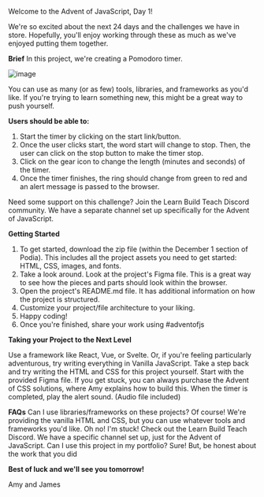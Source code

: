 Welcome to the Advent of JavaScript, Day 1!

We're so excited about the next 24 days and the challenges we have in store. Hopefully, you'll enjoy working through these as much as we've enjoyed putting them together.

**Brief**
In this project, we're creating a Pomodoro timer.


![image](https://github.com/naveen-baskaran-3011/AdventJS/assets/66028746/eae319bf-7cdf-41c0-aad0-5ea7dbb68344)


You can use as many (or as few) tools, libraries, and frameworks as you'd like. If you're trying to learn something new, this might be a great way to push yourself.

**Users should be able to:**

  1. Start the timer by clicking on the start link/button.
  2. Once the user clicks start, the word start will change to stop. Then, the user can click on the stop button to make the timer stop.
  3. Click on the gear icon to change the length (minutes and seconds) of the timer.
  4. Once the timer finishes, the ring should change from green to red and an alert message is passed to the browser.

Need some support on this challenge? Join the Learn Build Teach Discord community. We have a separate channel set up specifically for the Advent of JavaScript.

**Getting Started**

  1. To get started, download the zip file (within the December 1 section of Podia). This includes all the project assets you need to get started: HTML, CSS, images, and fonts.
  2. Take a look around. Look at the project's Figma file. This is a great way to see how the pieces and parts should look within the browser.
  3. Open the project's README.md file. It has additional information on how the project is structured.
  4. Customize your project/file architecture to your liking.
  5. Happy coding!
  6. Once you're finished, share your work using #adventofjs

**Taking your Project to the Next Level**

Use a framework like React, Vue, or Svelte. Or, if you're feeling particularly adventurous, try writing everything in Vanilla JavaScript.
Take a step back and try writing the HTML and CSS for this project yourself. Start with the provided Figma file. If you get stuck, you can always purchase the Advent of CSS solutions, where Amy explains how to build this.
When the timer is completed, play the alert sound. (Audio file included)

**FAQs**
Can I use libraries/frameworks on these projects? 
Of course! We're providing the vanilla HTML and CSS, but you can use whatever tools and frameworks you'd like.
Oh no! I'm stuck! 
Check out the Learn Build Teach Discord. We have a specific channel set up, just for the Advent of JavaScript.
Can I use this project in my portfolio? 
Sure! But, be honest about the work that you did

**Best of luck and we'll see you tomorrow!**

Amy and James

